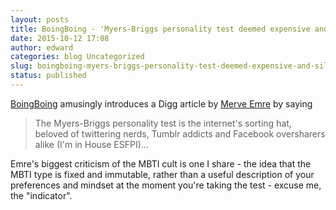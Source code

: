 ```yaml
---
layout: posts
title: BoingBoing - 'Myers-Briggs personality test deemed expensive and silly'
date: 2015-10-12 17:08
author: edward
categories: blog Uncategorized
slug: boingboing-myers-briggs-personality-test-deemed-expensive-and-silly
status: published
---
```


[BoingBoing](http://boingboing.net/2015/10/12/the-myers-briggs-personality-t.html) amusingly introduces a Digg article by [Merve Emre](https://digg.com/2015/myers-briggs-secret-history) by saying

> The Myers-Briggs personality test is the internet's sorting hat, beloved of twittering nerds, Tumblr addicts and Facebook oversharers alike (I'm in House ESFPI)...

Emre's biggest criticism of the MBTI cult is one I share - the idea that the MBTI type is fixed and immutable, rather than a useful description of your preferences and mindset at the moment you're taking the test - excuse me, the "indicator".
